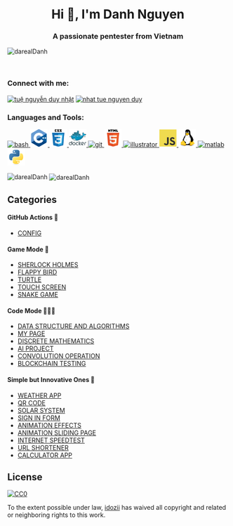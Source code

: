 <h1 align="center">Hi 👋, I'm Danh Nguyen</h1>
<h3 align="center">A passionate pentester from Vietnam</h3>

<p align="left"> <img src="https://komarev.com/ghpvc/?username=idozii&label=Profile%20views&color=0e75b6&style=flat" alt="darealDanh" /> </p>

<p align="left"> <a href="https://github.com/ryo-ma/github-profile-trophy"><img src="https://github-profile-trophy.vercel.app/?username=darealDanh" alt="" /></a> </p>

<h3 align="left">Connect with me:</h3>
<p align="left">
<a href="https://linkedin.com/in/tuệ-nguyễn-duy-nhật-625361293" target="blank"><img align="center" src="https://raw.githubusercontent.com/rahuldkjain/github-profile-readme-generator/master/src/images/icons/Social/linked-in-alt.svg" alt="tuệ nguyễn duy nhật" height="30" width="40" /></a>
<a href="https://fb.com/nhattue.nguyenduy" target="blank"><img align="center" src="https://raw.githubusercontent.com/rahuldkjain/github-profile-readme-generator/master/src/images/icons/Social/facebook.svg" alt="nhat tue nguyen duy" height="30" width="40" /></a>
</p>

<h3 align="left">Languages and Tools:</h3>
<p align="left"> <a href="https://www.gnu.org/software/bash/" target="_blank" rel="noreferrer"> <img src="https://www.vectorlogo.zone/logos/gnu_bash/gnu_bash-icon.svg" alt="bash" width="40" height="40"/> </a> <a href="https://www.w3schools.com/cpp/" target="_blank" rel="noreferrer"> <img src="https://raw.githubusercontent.com/devicons/devicon/master/icons/cplusplus/cplusplus-original.svg" alt="cplusplus" width="40" height="40"/> </a> <a href="https://www.w3schools.com/css/" target="_blank" rel="noreferrer"> <img src="https://raw.githubusercontent.com/devicons/devicon/master/icons/css3/css3-original-wordmark.svg" alt="css3" width="40" height="40"/> </a> <a href="https://www.docker.com/" target="_blank" rel="noreferrer"> <img src="https://raw.githubusercontent.com/devicons/devicon/master/icons/docker/docker-original-wordmark.svg" alt="docker" width="40" height="40"/> </a> <a href="https://git-scm.com/" target="_blank" rel="noreferrer"> <img src="https://www.vectorlogo.zone/logos/git-scm/git-scm-icon.svg" alt="git" width="40" height="40"/> </a> <a href="https://www.w3.org/html/" target="_blank" rel="noreferrer"> <img src="https://raw.githubusercontent.com/devicons/devicon/master/icons/html5/html5-original-wordmark.svg" alt="html5" width="40" height="40"/> </a> <a href="https://www.adobe.com/in/products/illustrator.html" target="_blank" rel="noreferrer"> <img src="https://www.vectorlogo.zone/logos/adobe_illustrator/adobe_illustrator-icon.svg" alt="illustrator" width="40" height="40"/> </a> <a href="https://developer.mozilla.org/en-US/docs/Web/JavaScript" target="_blank" rel="noreferrer"> <img src="https://raw.githubusercontent.com/devicons/devicon/master/icons/javascript/javascript-original.svg" alt="javascript" width="40" height="40"/> </a> <a href="https://www.linux.org/" target="_blank" rel="noreferrer"> <img src="https://raw.githubusercontent.com/devicons/devicon/master/icons/linux/linux-original.svg" alt="linux" width="40" height="40"/> </a> <a href="https://www.mathworks.com/" target="_blank" rel="noreferrer"> <img src="https://upload.wikimedia.org/wikipedia/commons/2/21/Matlab_Logo.png" alt="matlab" width="40" height="40"/> </a> <a href="https://www.photoshop.com/en" target="_blank" rel="noreferrer"> <img src="https://raw.githubusercontent.com/devicons/devicon/master/icons/python/python-original.svg" alt="python" width="40" height="40"/> </a> </p>

<p><img align="left" src="https://github-readme-stats.vercel.app/api/top-langs?username=idozii&show_icons=true&locale=en&layout=compact" alt="darealDanh" /></p>

<p>&nbsp;<img align="center" src="https://github-readme-stats.vercel.app/api?username=idozii&show_icons=true&locale=en" alt="darealDanh" /></p>

</div>

## Categories

#### GitHub Actions 🤖
- [CONFIG](https://github.com/idozii/idozii)

#### Game Mode 🚀
- [SHERLOCK HOLMES](https://github.com/idozii/BTL2)
- [FLAPPY BIRD](https://github.com/idozii/FLAPPY_BIRD)
- [TURTLE](https://github.com/idozii/TURTLE)
- [TOUCH SCREEN](https://github.com/idozii/TOUCH_SCREEN)
- [SNAKE GAME](https://github.com/idozii/SNAKEGAME)

#### Code Mode 👨🏽‍💻
- [DATA STRUCTURE AND ALGORITHMS](https://github.com/idozii/DSA)
- [MY PAGE](https://github.com/idozii/MY_PAGE_PROJECT)
- [DISCRETE MATHEMATICS](https://github.com/idozii/DSC)
- [AI PROJECT](https://github.com/idozii/assignment2)
- [CONVOLUTION OPERATION](https://github.com/idozii/MIPS)
- [BLOCKCHAIN TESTING](https://github.com/idozii/BLOCKCHAIN)

#### Simple but Innovative Ones 🤗
- [WEATHER APP](https://github.com/idozii/WEATHER_APP)
- [QR CODE](https://github.com/idozii/QR_CODE)
- [SOLAR SYSTEM](https://github.com/idozii/SOLAR_SYSTEM)
- [SIGN IN FORM](https://github.com/idozii/SIGN_IN-FORM)
- [ANIMATION EFFECTS](https://github.com/idozii/ANIMATION_EFFECTS)
- [ANIMATION SLIDING PAGE](https://github.com/idozii/ANIMATION_SLIDING-PAGE)
- [INTERNET SPEEDTEST](https://github.com/idozii/INTERSPEEDTEST)
- [URL SHORTENER](https://github.com/idozii/URL-SHORTENER)
- [CALCULATOR APP](https://github.com/idozii/CALCULATOR-APP)

## License

[![CC0](https://licensebuttons.net/p/zero/1.0/88x31.png)](https://creativecommons.org/publicdomain/zero/1.0/)

To the extent possible under law, [idozii](https://www.facebook.com/nhattue.nguyenduy) has waived all copyright and related or neighboring rights to this work.
